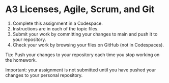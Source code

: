# A3 Licenses, Agile, Scrum, and Git

1. Complete this assignment in a Codespace.
2. Instructions are in each of the topic files.
3. Submit your work by committing your changes to main and push it to your repository.
4. Check your work by browsing your files on GitHub (not in Codespaces).

Tip: Push your changes to your repository each time you stop working on the homework.

Important: your assignment is not submitted until you have pushed your changes to your personal repository.
